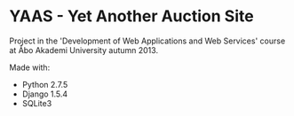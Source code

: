 YAAS - Yet Another Auction Site
====

Project in the 'Development of Web Applications and Web Services' course at Åbo Akademi University autumn 2013.

Made with:
- Python 2.7.5
- Django 1.5.4
- SQLite3
